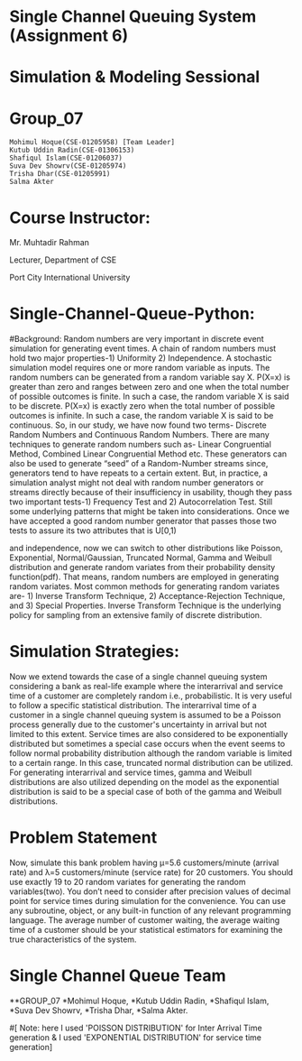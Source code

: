 # Single Channel Queuing System (Assignment 6)

# Simulation & Modeling Sessional

# Group_07
    Mohimul Hoque(CSE-01205958) [Team Leader]
    Kutub Uddin Radin(CSE-01306153)
    Shafiqul Islam(CSE-01206037)
    Suva Dev Showrv(CSE-01205974)
    Trisha Dhar(CSE-01205991)
    Salma Akter
   
# Course Instructor: 

Mr. Muhtadir Rahman

Lecturer, Department of CSE

Port City International University
   








# Single-Channel-Queue-Python:

#Background:
Random numbers are very important in discrete event simulation for generating event times. A chain of random numbers must hold two major properties-1) Uniformity 2) Independence. A stochastic simulation model requires one or more random variable as inputs. The random numbers can be generated from a random variable say X. P(X=x) is greater than zero and ranges between zero and one when the total number of possible outcomes is finite. In such a case, the random variable X is said to be discrete. P(X=x) is exactly zero when the total number of possible outcomes is infinite. In such a case, the random variable X is said to be continuous. So, in our study, we have now found two terms- Discrete Random Numbers and Continuous Random Numbers. There are many techniques to generate random numbers such as- Linear Congruential Method, Combined Linear Congruential Method etc. These generators can also be used to generate “seed” of a Random-Number streams since, generators tend to have repeats to a certain extent. But, in practice, a simulation analyst might not deal with random number generators or streams directly because of their insufficiency in usability, though they pass two important tests-1) Frequency Test and 2) Autocorrelation Test. Still some underlying patterns that might be taken into considerations. Once we have accepted a good random number generator that passes those two tests to assure its two attributes that is U[0,1)

and independence, now we can switch to other distributions like Poisson, Exponential, Normal/Gaussian, Truncated Normal, Gamma and Weibull distribution and generate random variates from their probability density function(pdf). That means, random numbers are employed in generating random variates. Most common methods for generating random variates are- 1) Inverse Transform Technique, 2) Acceptance-Rejection Technique, and 3) Special Properties. Inverse Transform Technique is the underlying policy for sampling from an extensive family of discrete distribution.


# Simulation Strategies:
Now we extend towards the case of a single channel queuing system considering a bank as real-life example where the interarrival and service time of a customer are completely random i.e., probabilistic. It is very useful to follow a specific statistical distribution. The interarrival time of a customer in a single channel queuing system is assumed to be a Poisson process generally due to the customer's uncertainty in arrival but not limited to this extent. Service times are also considered to be exponentially distributed but sometimes a special case occurs when the event seems to follow normal probability distribution although the random variable is limited to a certain range. In this case, truncated normal distribution can be utilized. For generating interarrival and service times, gamma and Weibull distributions are also utilized depending on the model as the exponential distribution is said to be a special case of both of the gamma and Weibull distributions.


# Problem Statement
Now, simulate this bank problem having µ=5.6 customers/minute (arrival rate) and λ=5 customers/minute (service rate) for 20 customers. You should use exactly 19 to 20 random variates for generating the random variables(two). You don’t need to consider after precision values of decimal point for service times during simulation for the convenience. You can use any subroutine, object, or any built-in function of any relevant programming language. The average number of customer waiting, the average waiting time of a customer should be your statistical estimators for examining the true characteristics of the system.


# Single Channel Queue Team
**GROUP_07
   *Mohimul Hoque,
   *Kutub Uddin Radin,
   *Shafiqul Islam,
   *Suva Dev Showrv,
   *Trisha Dhar,
   *Salma Akter.







#[ Note: here I used 'POISSON DISTRIBUTION' for Inter Arrival Time generation & I used 'EXPONENTIAL DISTRIBUTION' for service time generation]
